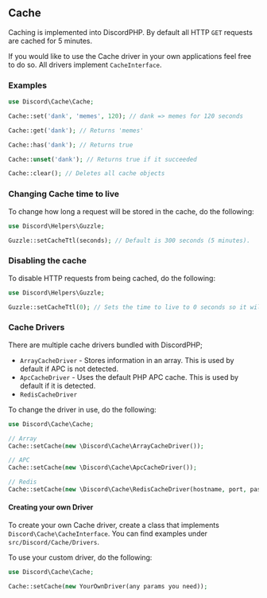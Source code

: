 ## Cache

Caching is implemented into DiscordPHP. By default all HTTP `GET` requests are cached for 5 minutes.

If you would like to use the Cache driver in your own applications feel free to do so. All drivers implement `CacheInterface`.

### Examples

```php
use Discord\Cache\Cache;

Cache::set('dank', 'memes', 120); // dank => memes for 120 seconds

Cache::get('dank'); // Returns 'memes'

Cache::has('dank'); // Returns true

Cache::unset('dank'); // Returns true if it succeeded

Cache::clear(); // Deletes all cache objects
```

### Changing Cache time to live

To change how long a request will be stored in the cache, do the following:

```php
use Discord\Helpers\Guzzle;

Guzzle::setCacheTtl(seconds); // Default is 300 seconds (5 minutes).
```

### Disabling the cache

To disable HTTP requests from being cached, do the following:

```php
use Discord\Helpers\Guzzle;

Guzzle::setCacheTtl(0); // Sets the time to live to 0 seconds so it will be deleted.
```

### Cache Drivers

There are multiple cache drivers bundled with DiscordPHP;

- `ArrayCacheDriver` - Stores information in an array. This is used by default if APC is not detected.
- `ApcCacheDriver` - Uses the default PHP APC cache. This is used by default if it is detected.
- `RedisCacheDriver`

To change the driver in use, do the following:

```php
use Discord\Cache\Cache;

// Array
Cache::setCache(new \Discord\Cache\ArrayCacheDriver());

// APC
Cache::setCache(new \Discord\Cache\ApcCacheDriver());

// Redis
Cache::setCache(new \Discord\Cache\RedisCacheDriver(hostname, port, password, databaseID));
```

#### Creating your own Driver

To create your own Cache driver, create a class that implements `Discord\Cache\CacheInterface`. You can find examples under `src/Discord/Cache/Drivers`.

To use your custom driver, do the following:

```php
use Discord\Cache\Cache;

Cache::setCache(new YourOwnDriver(any params you need));
```